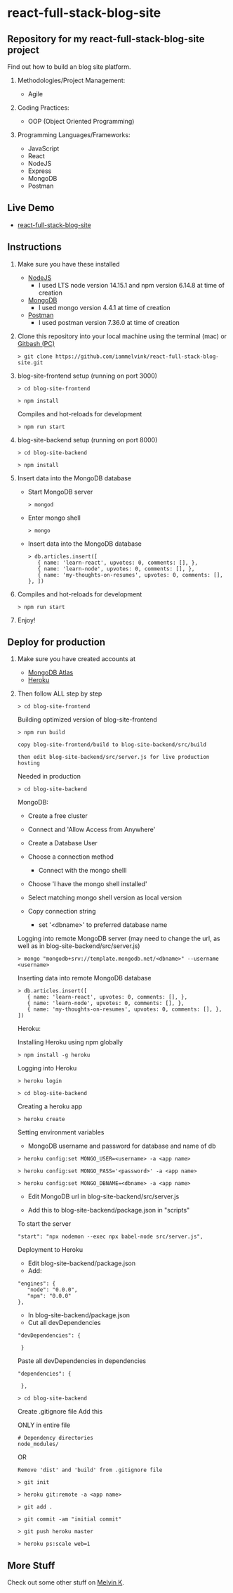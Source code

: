 # react-full-stack-blog-site

## Repository for my react-full-stack-blog-site project

Find out how to build an blog site platform. 

1. Methodologies/Project Management:

   - Agile

2. Coding Practices:

   - OOP (Object Oriented Programming)

3. Programming Languages/Frameworks:
   - JavaScript
   - React
   - NodeJS
   - Express
   - MongoDB
   - Postman

## Live Demo

- [react-full-stack-blog-site](https://react-full-stack-blog-site.herokuapp.com/ "react-full-stack-blog-site")

## Instructions

1. Make sure you have these installed

   - [NodeJS](https://nodejs.org/en/download/ "NodeJS")
      - I used LTS node version 14.15.1 and npm version 6.14.8 at time of creation
   - [MongoDB](https://www.mongodb.com/try/download/community "MongoDB")
      - I used mongo version 4.4.1 at time of creation
   - [Postman](https://www.postman.com/downloads/ "Postman")
      - I used postman version 7.36.0 at time of creation

2. Clone this repository into your local machine using the terminal (mac) or [Gitbash (PC)](https://git-scm.com/download/win "Gitbash (PC)")

   ```
   > git clone https://github.com/iammelvink/react-full-stack-blog-site.git
   ```

3. blog-site-frontend setup (running on port 3000)
   ```
   > cd blog-site-frontend
   ```

   ```
   > npm install
   ```

   Compiles and hot-reloads for development
   ```
   > npm run start
   ```

4. blog-site-backend setup (running on port 8000)
   ```
   > cd blog-site-backend
   ```

   ```
   > npm install
   ```

5. Insert data into the MongoDB database
   - Start MongoDB server
      ```
      > mongod
      ```

   - Enter mongo shell
      ```
      > mongo
      ```

   - Insert data into the MongoDB database
      ```
      > db.articles.insert([ 
         { name: 'learn-react', upvotes: 0, comments: [], }, 
         { name: 'learn-node', upvotes: 0, comments: [], }, 
         { name: 'my-thoughts-on-resumes', upvotes: 0, comments: [], }, ])
      ```

6. Compiles and hot-reloads for development
   ```
   > npm run start
   ```

7. Enjoy!

## Deploy for production

1. Make sure you have created accounts at

   - [MongoDB Atlas](https://www.mongodb.com/cloud/atlas/register "MongoDB Atlas")
   - [Heroku](https://signup.heroku.com/login "Heroku")

2. Then follow ALL step by step

   ```
   > cd blog-site-frontend
   ```

   Building optimized version of blog-site-frontend

   ```
   > npm run build
   ```

   ```
   copy blog-site-frontend/build to blog-site-backend/src/build
   ```

   ```
   then edit blog-site-backend/src/server.js for live production hosting
   ```

   Needed in production

   ```
   > cd blog-site-backend
   ```

   MongoDB:

   - Create a free cluster

   - Connect and 'Allow Access from Anywhere'

   - Create a Database User

   - Choose a connection method
      - Connect with the mongo shelll
   
   - Choose 'I have the mongo shell installed'

   - Select matching mongo shell version as local version

   - Copy connection string
      - set '\<dbname>\' to preferred database name

   Logging into remote MongoDB server (may need to change the url,
   as well as in blog-site-backend/src/server.js)

   ```
   > mongo "mongodb+srv://template.mongodb.net/<dbname>" --username <username>
   ```

   Inserting data into remote MongoDB database

   ```
   > db.articles.insert([ 
      { name: 'learn-react', upvotes: 0, comments: [], }, 
      { name: 'learn-node', upvotes: 0, comments: [], }, 
      { name: 'my-thoughts-on-resumes', upvotes: 0, comments: [], }, ])
   ```

   Heroku:

   Installing Heroku using npm globally

   ```
   > npm install -g heroku
   ```

   Logging into Heroku

   ```
   > heroku login
   ```

   ```
   > cd blog-site-backend
   ```

   Creating a heroku app

   ```
   > heroku create
   ```

   Setting environment variables
   - MongoDB username and password for database and name of db

   ```
   > heroku config:set MONGO_USER=<username> -a <app name>
   ```

   ```
   > heroku config:set MONGO_PASS='<password>' -a <app name>
   ```

   ```
   > heroku config:set MONGO_DBNAME=<dbname> -a <app name>
   ```

   - Edit MongoDB url in blog-site-backend/src/server.js

   - Add this to blog-site-backend/package.json in "scripts"

   To start the server

   ```
   "start": "npx nodemon --exec npx babel-node src/server.js",
   ```

   Deployment to Heroku

   - Edit blog-site-backend/package.json
   - Add:

   ```
   "engines": {
      "node": "0.0.0",
      "npm": "0.0.0"
   },
   ```

   - In blog-site-backend/package.json
   - Cut all devDependencies

   ```
   "devDependencies": {

    }
   ```
   Paste all devDependencies in dependencies

   ```
   "dependencies": {

    },
   ```

   ```
   > cd blog-site-backend
   ```

   Create .gitignore file
   Add this

   ONLY in entire file

   ```
   # Dependency directories
   node_modules/
   ```

   OR

   ```
   Remove 'dist' and 'build' from .gitignore file
   ```

   ```
   > git init
   ```

   ```
   > heroku git:remote -a <app name>
   ```

   ```
   > git add .
   ```

   ```
   > git commit -am "initial commit"
   ```

   ```
   > git push heroku master
   ```

   ```
   > heroku ps:scale web=1
   ```

## More Stuff

Check out some other stuff on [Melvin K](https://github.com/iammelvink "Melvin K GitHub page").
